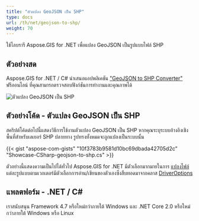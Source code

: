 ```yaml
---
title: "ตัวแปลง GeoJSON เป็น SHP"
type: docs
url: /th/net/geojson-to-shp/
weight: 70
---
```


ใช้ไลบรารี Aspose.GIS for .NET เพื่อแปลง GeoJSON เป็นรูปแบบไฟล์ SHP

## **ตัวอย่างสด**

Aspose.GIS for .NET / C# นำเสนอแอปพลิเคชัน ["GeoJSON to SHP Converter"](https://products.aspose.app/gis/conversion/geojson-to-shp) ฟรีออนไลน์ ที่คุณสามารถตรวจสอบฟังก์ชันการทำงานและคุณภาพได้

![ตัวแปลง GeoJSON เป็น SHP](conversion.png)

## **ตัวอย่างโค้ด - ตัวแปลง GeoJSON เป็น SHP**

สคริปต์โค้ดต่อไปนี้แสดงวิธีการใช้งานตัวแปลง GeoJSON เป็น SHP หากคุณระบุระบบอ้างอิงเชิงพื้นที่สำหรับเลเยอร์ SHP ปลายทาง รูปทรงทั้งหมดจะถูกแปลงเป็นระบบนั้น

{{< gist "aspose-com-gists" "10f3783b9581d10bc69dbada42705d2c" "Showcase-CSharp-geojson-to-shp.cs" >}}

ตัวอย่างนี้แสดงความเป็นไปได้ทั่วไป Aspose.GIS for .NET มีตัวเลือกมากมายในการ [แปลงไฟล์](https://docs.aspose.com/gis/net/vector-layers/) แต่ละรูปแบบตามเวกเตอร์มีตัวเลือกการอ่าน/เขียนของตัวเองซึ่งสืบทอดมาจากคลาส [DriverOptions](https://reference.aspose.com/gis/net/aspose.gis/driveroptions)

## **แพลตฟอร์ม - .NET / C#**

เราสนับสนุน Framework 4.7 หรือใหม่กว่าภายใต้ Windows และ .NET Core 2.0 หรือใหม่กว่าภายใต้ Windows หรือ Linux
